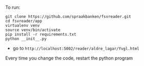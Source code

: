 To run:

```
git clone https://github.com/spraakbanken/fsvreader.git
cd fsvreader/app
virtualenv venv
source venv/bin/activate
pip install -r requirements.txt
python __init__.py
```

- go to `http://localhost:5002/reader/aldre_lagar/Yvgl.html`


Every time you change the code, restart the python program
